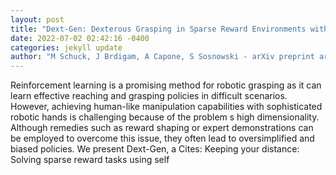 ```yaml
--- 
layout: post 
title: "Dext-Gen: Dexterous Grasping in Sparse Reward Environments with Full Orientation Control" 
date: 2022-07-02 02:42:16 -0400 
categories: jekyll update 
author: "M Schuck, J Brdigam, A Capone, S Sosnowski - arXiv preprint arXiv , 2022" 
--- 
```

Reinforcement learning is a promising method for robotic grasping as it can learn effective reaching and grasping policies in difficult scenarios. However, achieving human-like manipulation capabilities with sophisticated robotic hands is challenging because of the problem s high dimensionality. Although remedies such as reward shaping or expert demonstrations can be employed to overcome this issue, they often lead to oversimplified and biased policies. We present Dext-Gen, a Cites: Keeping your distance: Solving sparse reward tasks using self